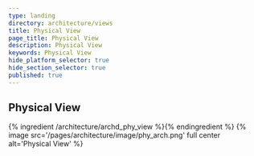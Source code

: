 ```yaml
---
type: landing
directory: architecture/views
title: Physical View
page_title: Physical View
description: Physical View
keywords: Physical View
hide_platform_selector: true
hide_section_selector: true
published: true
---
```

## Physical View

{% ingredient /architecture/archd_phy_view %}{% endingredient %}
{% image src='/pages/architecture/image/phy_arch.png' full center alt='Physical View' %}
